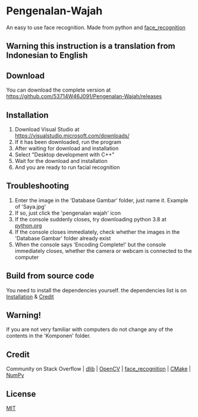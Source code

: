 # Pengenalan-Wajah
An easy to use face recognition. Made from  python and [face_recognition](https://github.com/ageitgey/face_recognition)

## Warning this instruction is a translation from Indonesian to English

## Download
You can download the complete version at https://github.com/53714W46J091/Pengenalan-Wajah/releases

## Installation
1. Download Visual Studio at https://visualstudio.microsoft.com/downloads/
2. If it has been downloaded, run the program
3. After waiting for download and installation
4. Select "Desktop development with C++"
5. Wait for the download and installation
6. And you are ready to run facial recognition

## Troubleshooting
1. Enter the image in the 'Database Gambar' folder, just name it. Example of 'Saya.jpg'
2. If so, just click the 'pengenalan wajah' icon
3. If the console suddenly closes, try downloading python 3.8 at [python.org](https://python.org)
4. If the console closes immediately, check whether the images in the 'Database Gambar' folder already exist
5. When the console says 'Encoding Complete!' but the console immediately closes, whether the camera or webcam is connected to the computer

## Build from source code
You need to install the dependencies yourself. the dependencies list is on [Installation](https://github.com/53714W46J091/Pengenalan-Wajah#installation) & [Credit](https://github.com/53714W46J091/Pengenalan-Wajah#credit)

## Warning!
If you are not very familiar with computers do not change any of the contents in the 'Komponen' folder.

## Credit
Community on Stack Overflow | 
[dlib](https://github.com/davisking/dlib) | 
[OpenCV](https://github.com/opencv/opencv) | 
[face_recognition](https://github.com/ageitgey/face_recognition) | 
[CMake](https://github.com/Kitware/CMake) | 
[NumPy](https://github.com/numpy/numpy)

## License
[MIT](https://choosealicense.com/licenses/mit/)
